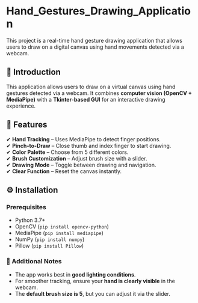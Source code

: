 # Hand_Gestures_Drawing_Application
This project is a real-time hand gesture drawing application that allows users to draw on a digital canvas using hand movements detected via a webcam. 

## **🎯 Introduction**  
This application allows users to draw on a virtual canvas using hand gestures detected via a webcam. It combines **computer vision (OpenCV + MediaPipe)** with a **Tkinter-based GUI** for an interactive drawing experience.  

## **🚀 Features**  
✔ **Hand Tracking** – Uses MediaPipe to detect finger positions.  
✔ **Pinch-to-Draw** – Close thumb and index finger to start drawing.  
✔ **Color Palette** – Choose from 5 different colors.  
✔ **Brush Customization** – Adjust brush size with a slider.  
✔ **Drawing Mode** – Toggle between drawing and navigation.  
✔ **Clear Function** – Reset the canvas instantly.  

## **⚙️ Installation**  
### **Prerequisites**  
- Python 3.7+  
- OpenCV (`pip install opencv-python`)  
- MediaPipe (`pip install mediapipe`)  
- NumPy (`pip install numpy`)  
- Pillow (`pip install Pillow`)  

### **📌 Additional Notes**  
- The app works best in **good lighting conditions**.  
- For smoother tracking, ensure your **hand is clearly visible** in the webcam.  
- The **default brush size is 5**, but you can adjust it via the slider.  
